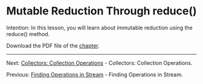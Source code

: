 # Mutable Reduction Through reduce()

Intention: In this lesson, you will learn about immutable reduction using the reduce() method.

Download the PDF file of the [chapter](chapter_20.pdf).

<hr>

Next: [Collectors: Collection Operations](chapter_21.md "Collectors: Collection Operations") - 
Collectors: Collection Operations.

Previous: [Finding Operations in Stream](chapter_19.md "Finding Operations in Stream") - Finding Operations in Stream.
